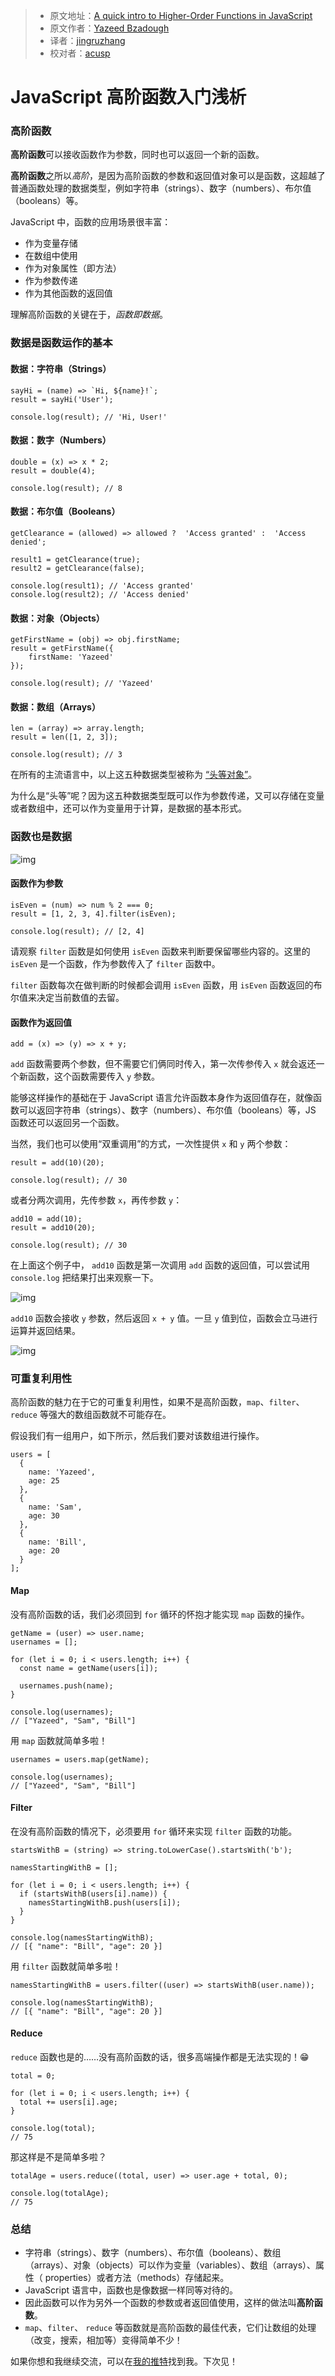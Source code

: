 > -   原文地址：[A quick intro to Higher-Order Functions in JavaScript](https://www.freecodecamp.org/news/a-quick-intro-to-higher-order-functions-in-javascript-1a014f89c6b/)
> -   原文作者：[Yazeed Bzadough](https://www.freecodecamp.org/news/author/yazeedb/)
> -   译者：[jingruzhang](https://github.com/jingruzhang)
> -   校对者：[acusp](https://github.com/acusp)

# JavaScript 高阶函数入门浅析

### 高阶函数

**高阶函数**可以接收函数作为参数，同时也可以返回一个新的函数。

**高阶函数**之所以*高阶*，是因为高阶函数的参数和返回值对象可以是函数，这超越了普通函数处理的数据类型，例如字符串（strings）、数字（numbers）、布尔值（booleans）等。

JavaScript 中，函数的应用场景很丰富：

-   作为变量存储
-   在数组中使用
-   作为对象属性（即方法）
-   作为参数传递
-   作为其他函数的返回值

理解高阶函数的关键在于，_函数即数据_。

### 数据是函数运作的基本

#### 数据：字符串（Strings）

```plain
sayHi = (name) => `Hi, ${name}!`;
result = sayHi('User');

console.log(result); // 'Hi, User!'
```

#### 数据：数字（Numbers）

```plain
double = (x) => x * 2;
result = double(4);

console.log(result); // 8
```

#### 数据：布尔值（Booleans）

```plain
getClearance = (allowed) => allowed ?  'Access granted' :  'Access denied';

result1 = getClearance(true);
result2 = getClearance(false);

console.log(result1); // 'Access granted'
console.log(result2); // 'Access denied'
```

#### 数据：对象（Objects）

```plain
getFirstName = (obj) => obj.firstName;
result = getFirstName({
	firstName: 'Yazeed'
});

console.log(result); // 'Yazeed'
```

#### 数据：数组（Arrays）

```plain
len = (array) => array.length;
result = len([1, 2, 3]);

console.log(result); // 3
```

在所有的主流语言中，以上这五种数据类型被称为 [“头等对象”](https://en.wikipedia.org/wiki/First-class_citizen)。

为什么是“头等”呢？因为这五种数据类型既可以作为参数传递，又可以存储在变量或者数组中，还可以作为变量用于计算，是数据的基本形式。

### 函数也是数据

![img](https://cdn-media-1.freecodecamp.org/images/4nuoQAsqNs7Ey8vt-bbSxPFGmJljCpf8JNEP)

#### 函数作为参数

```plain
isEven = (num) => num % 2 === 0;
result = [1, 2, 3, 4].filter(isEven);

console.log(result); // [2, 4]
```

请观察 `filter` 函数是如何使用 `isEven` 函数来判断要保留哪些内容的。这里的 `isEven` 是一个函数，作为参数传入了 `filter` 函数中。

`filter` 函数每次在做判断的时候都会调用 `isEven` 函数，用 `isEven` 函数返回的布尔值来决定当前数值的去留。

#### 函数作为返回值

```plain
add = (x) => (y) => x + y;
```

`add` 函数需要两个参数，但不需要它们俩同时传入，第一次传参传入 `x` 就会返还一个新函数，这个函数需要传入 `y` 参数。

能够这样操作的基础在于 JavaScript 语言允许函数本身作为返回值存在，就像函数可以返回字符串（strings）、数字（numbers）、布尔值（booleans）等，JS 函数还可以返回另一个函数。

当然，我们也可以使用“双重调用”的方式，一次性提供 `x` 和 `y` 两个参数：

```plain
result = add(10)(20);

console.log(result); // 30
```

或者分两次调用，先传参数 `x`，再传参数 `y`：

```plain
add10 = add(10);
result = add10(20);

console.log(result); // 30

```

在上面这个例子中， `add10` 函数是第一次调用 `add` 函数的返回值，可以尝试用 `console.log` 把结果打出来观察一下。

![img](https://cdn-media-1.freecodecamp.org/images/R6LO3CmJmNgKpKYZFy7Wf57Qvfo9hUL4TcBE)

`add10` 函数会接收 `y` 参数，然后返回 `x + y` 值。一旦 `y` 值到位，函数会立马进行运算并返回结果。

![img](https://cdn-media-1.freecodecamp.org/images/S-ejanKAgKDdXAJOVOeVgYK5lbHK6eXeQvuR)

### 可重复利用性

高阶函数的魅力在于它的可重复利用性，如果不是高阶函数，`map`、`filter`、`reduce` 等强大的数组函数就不可能存在。

假设我们有一组用户，如下所示，然后我们要对该数组进行操作。

```plain
users = [
  {
    name: 'Yazeed',
    age: 25
  },
  {
    name: 'Sam',
    age: 30
  },
  {
    name: 'Bill',
    age: 20
  }
];

```

#### Map

没有高阶函数的话，我们必须回到 `for` 循环的怀抱才能实现 `map` 函数的操作。

```plain
getName = (user) => user.name;
usernames = [];

for (let i = 0; i < users.length; i++) {
  const name = getName(users[i]);

  usernames.push(name);
}

console.log(usernames);
// ["Yazeed", "Sam", "Bill"]

```

用 `map` 函数就简单多啦！

```plain
usernames = users.map(getName);

console.log(usernames);
// ["Yazeed", "Sam", "Bill"]

```

#### Filter

在没有高阶函数的情况下，必须要用 `for` 循环来实现 `filter` 函数的功能。

```plain
startsWithB = (string) => string.toLowerCase().startsWith('b');

namesStartingWithB = [];

for (let i = 0; i < users.length; i++) {
  if (startsWithB(users[i].name)) {
    namesStartingWithB.push(users[i]);
  }
}

console.log(namesStartingWithB);
// [{ "name": "Bill", "age": 20 }]

```

用 `filter` 函数就简单多啦！

```plain
namesStartingWithB = users.filter((user) => startsWithB(user.name));

console.log(namesStartingWithB);
// [{ "name": "Bill", "age": 20 }]

```

#### Reduce

`reduce` 函数也是的……没有高阶函数的话，很多高端操作都是无法实现的！😁

```plain
total = 0;

for (let i = 0; i < users.length; i++) {
  total += users[i].age;
}

console.log(total);
// 75

```

那这样是不是简单多啦？

```plain
totalAge = users.reduce((total, user) => user.age + total, 0);

console.log(totalAge);
// 75

```

### 总结

-   字符串（strings）、数字（numbers）、布尔值（booleans）、数组（arrays）、对象（objects）可以作为变量（variables）、数组（arrays）、属性（ properties）或者方法（methods）存储起来。
-   JavaScript 语言中，函数也是像数据一样同等对待的。
-   因此函数可以作为另外一个函数的参数或者返回值使用，这样的做法叫**高阶函数**。
-   `map`、`filter`、 `reduce` 等函数就是高阶函数的最佳代表，它们让数组的处理（改变，搜索，相加等）变得简单不少！

如果你想和我继续交流，可以在[我的推特](https://twitter.com/yazeedBee)找到我。下次见！
